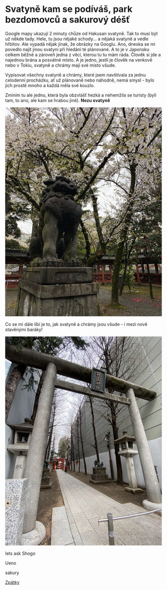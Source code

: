 # Svatyně kam se podíváš, park bezdomovců a sakurový déšť

Google mapy ukazují 2 minuty chůze od Hakusan svatyně. Tak to musí být už někde tady. Hele, tu jsou nějaké schody... a nějaká svatyně a vedle hřbitov. Ale vypadá nějak jinak, že obrázky na Googlu. Ano, dneska se mi povedlo najít jinou svatyni při hledání té plánované. A to je v Japonsku celkem běžné a zároveň jedna z věcí, kterou tu tu mám ráda. Člověk si jde a najednou brána a posvátné místo. A je jedno, jestli je člověk na venkově nebo v Tokiu, svatyně a chrámy mají své místo všude.


Vypisovat všechny svatyně a chrámy, které jsem navštívala za jednu celodenní procházku, ať už plánovaně nebo náhodně, nemá smysl - bylo jich prostě mnoho a každá měla své kouzlo.

Zmíním tu ale jednu, která byla obzvlášť hezká a nehemžila se turisty (byli tam, to ano, ale kam se hrabou jiné). **Nezu svatyně** 

![Branching](../photos/nezu.jpeg)

Co se mi dále líbí je to, jak svatyně a chrámy jsou všude - i mezi nově stavěnými baráky!

![Branching](../photos/svatyne_mezi_baraky.jpeg)



lets ask Shogo

Ueno

sakury

[Zpátky](./)

